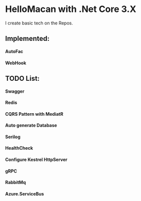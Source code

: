 # HelloMacan with .Net Core 3.X
I create basic tech on the Repos.
## Implemented:
#### AutoFac
#### WebHook

## TODO List:
#### Swagger
#### Redis
#### CQRS Pattern with MediatR
#### Auto generate Database
#### Serilog
#### HealthCheck
#### Configure Kestrel HttpServer
#### gRPC
#### RabbitMq
#### Azure.ServiceBus

